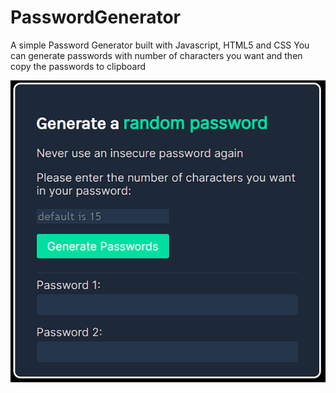 # PasswordGenerator
 A simple Password Generator built with Javascript, HTML5 and CSS
 You can generate passwords with number of characters you want and then copy the passwords to clipboard
 
 ![generator](img/generator.PNG)

